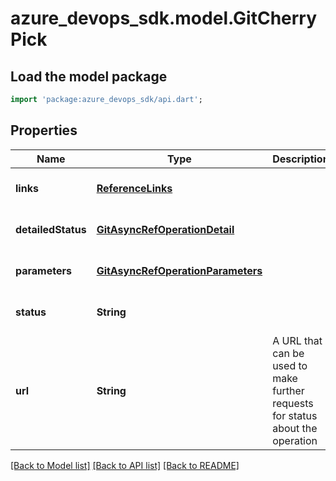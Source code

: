 # azure_devops_sdk.model.GitCherryPick

## Load the model package
```dart
import 'package:azure_devops_sdk/api.dart';
```

## Properties
Name | Type | Description | Notes
------------ | ------------- | ------------- | -------------
**links** | [**ReferenceLinks**](ReferenceLinks.md) |  | [optional] [default to null]
**detailedStatus** | [**GitAsyncRefOperationDetail**](GitAsyncRefOperationDetail.md) |  | [optional] [default to null]
**parameters** | [**GitAsyncRefOperationParameters**](GitAsyncRefOperationParameters.md) |  | [optional] [default to null]
**status** | **String** |  | [optional] [default to null]
**url** | **String** | A URL that can be used to make further requests for status about the operation | [optional] [default to null]

[[Back to Model list]](../README.md#documentation-for-models) [[Back to API list]](../README.md#documentation-for-api-endpoints) [[Back to README]](../README.md)


